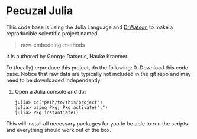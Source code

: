 # Pecuzal Julia

This code base is using the Julia Language and [DrWatson](https://juliadynamics.github.io/DrWatson.jl/stable/)
to make a reproducible scientific project named
> new-embedding-methods

It is authored by George Datseris, Hauke Kraemer.

To (locally) reproduce this project, do the following:
0. Download this code base. Notice that raw data are typically not included in the
   git repo and may need to be downloaded independently.
1. Open a Julia console and do:
   ```
   julia> cd("path/to/this/project")
   julia> using Pkg; Pkg.activate(".")
   julia> Pkg.instantiate()
   ```

This will install all necessary packages for you to be able to run the scripts and
everything should work out of the box.
